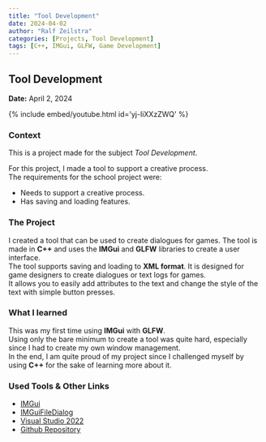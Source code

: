 ```yaml
---
title: "Tool Development"
date: 2024-04-02
author: "Ralf Zeilstra"
categories: [Projects, Tool Development]
tags: [C++, IMGui, GLFW, Game Development]
---
```


## Tool Development

**Date:** April 2, 2024  

{% include embed/youtube.html id='yj-IiXXzZWQ' %}

### Context
This is a project made for the subject _Tool Development_.

For this project, I made a tool to support a creative process.  
The requirements for the school project were:
- Needs to support a creative process.
- Has saving and loading features.

### The Project
I created a tool that can be used to create dialogues for games. The tool is made in **C++** and uses the **IMGui** and **GLFW** libraries to create a user interface.  
The tool supports saving and loading to **XML format**. It is designed for game designers to create dialogues or text logs for games.  
It allows you to easily add attributes to the text and change the style of the text with simple button presses.

### What I learned
This was my first time using **IMGui** with **GLFW**.  
Using only the bare minimum to create a tool was quite hard, especially since I had to create my own window management.  
In the end, I am quite proud of my project since I challenged myself by using **C++** for the sake of learning more about it.

### Used Tools & Other Links
- [IMGui](https://github.com/ocornut/imgui)
- [IMGuiFileDialog](https://github.com/aiekick/ImGuiFileDialog)
- [Visual Studio 2022](https://visualstudio.microsoft.com/vs/)
- [Github Repository](https://github.com/RalfZeil/DialogueFancifier)
